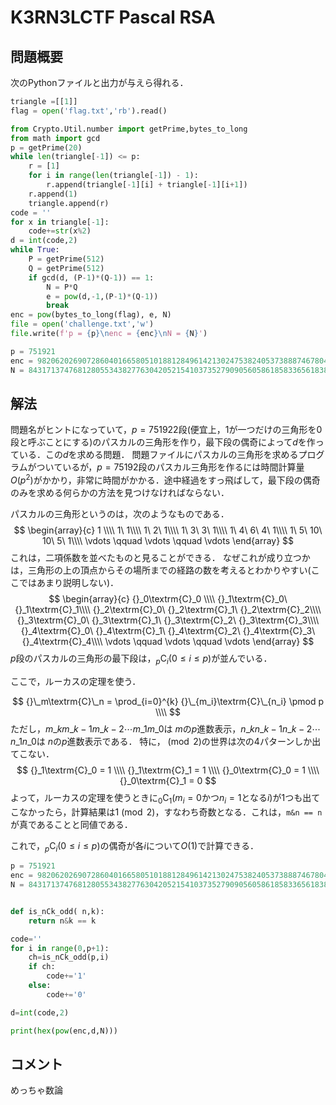 # K3RN3LCTF Pascal RSA
## 問題概要
次のPythonファイルと出力が与えら得れる．
```python
triangle =[[1]]
flag = open('flag.txt','rb').read()

from Crypto.Util.number import getPrime,bytes_to_long
from math import gcd
p = getPrime(20)
while len(triangle[-1]) <= p:
    r = [1]
    for i in range(len(triangle[-1]) - 1):
        r.append(triangle[-1][i] + triangle[-1][i+1])
    r.append(1)
    triangle.append(r)
code = ''
for x in triangle[-1]:
    code+=str(x%2)
d = int(code,2)
while True:
    P = getPrime(512)
    Q = getPrime(512)
    if gcd(d, (P-1)*(Q-1)) == 1:
        N = P*Q
        e = pow(d,-1,(P-1)*(Q-1))
        break
enc = pow(bytes_to_long(flag), e, N)
file = open('challenge.txt','w')
file.write(f'p = {p}\nenc = {enc}\nN = {N}')
```
```python
p = 751921
enc = 9820620269072860401665805101881284961421302475382405373888746780467409082575009633494008131637326951607592072546997831382261451919226781535697132306297667495663005072695351430953630099751335020192098397722937812151774786232707555386479774460529133941848677746581256792960571286418291329780280128419358700449
N = 84317137476812805534382776304205215410373527909056058618583365618383741423290821410270929574317899945862949829480082811084554009265439540307568537940249227388935154641779863441301292378975855625325375299980291629608995049742243591901547177853086110999523167557589597375590016312480342995048934488540440868447 
```

## 解法
問題名がヒントになっていて，$p=751922$段(便宜上，$1$が一つだけの三角形を$0$段と呼ぶことにする)のパスカルの三角形を作り，最下段の偶奇によって$d$を作っている．この$d$を求める問題．
問題ファイルにパスカルの三角形を求めるプログラムがついているが，$p=75192$段のパスカル三角形を作るには時間計算量$O(p^2)$がかかり，非常に時間がかかる．途中経過をすっ飛ばして，最下段の偶奇のみを求める何らかの方法を見つけなければならない．

パスカルの三角形というのは，次のようなものである．
$$
\begin{array}{c}
1 \\\\
1\ 1\\\\
1\ 2\ 1\\\\
1\ 3\ 3\ 1\\\\
1\ 4\ 6\ 4\ 1\\\\
1\ 5\ 10\ 10\ 5\ 1\\\\
\vdots \qquad \vdots \qquad \vdots
\end{array}
$$
これは，二項係数を並べたものと見ることができる．
なぜこれが成り立つかは，三角形の上の頂点からその場所までの経路の数を考えるとわかりやすい(ここではあまり説明しない)．
$$
\begin{array}{c}
{}_0\textrm{C}_0 \\\\
{}_1\textrm{C}_0\ {}_1\textrm{C}_1\\\\
{}_2\textrm{C}_0\ {}_2\textrm{C}_1\ {}_2\textrm{C}_2\\\\
{}_3\textrm{C}_0\ {}_3\textrm{C}_1\ {}_3\textrm{C}_2\ {}_3\textrm{C}_3\\\\
{}_4\textrm{C}_0\ {}_4\textrm{C}_1\ {}_4\textrm{C}_2\ {}_4\textrm{C}_3\ {}_4\textrm{C}_4\\\\
\vdots \qquad \vdots \qquad \vdots
\end{array}
$$
$p$段のパスカルの三角形の最下段は，${}_p\textrm{C}_i(0\leq i\leq p)$が並んでいる．

ここで，ルーカスの定理を使う．

$$
{}\_m\textrm{C}\_n = \prod_{i=0}^{k} {}\_{m_i}\textrm{C}\_{n_i} \pmod p \\\\
$$
ただし，$m\_k m\_{k-1} m\_{k-2} \cdots m\_1 m\_0$は $m$の$p$進数表示，$n\_k n\_{k-1} n\_{k-2} \cdots n\_1 n\_0$は $n$の$p$進数表示である．
特に，$\pmod 2$の世界は次の$4$パターンしか出てこない．
$$
{}_1\textrm{C}_0 = 1 \\\\
{}_1\textrm{C}_1 = 1 \\\\
{}_0\textrm{C}_0 = 1 \\\\
{}_0\textrm{C}_1 = 0
$$
よって，ルーカスの定理を使うときに${}_0\textrm{C}_1$($m_i=0$かつ$n_i=1$となる$i$)が1つも出てこなかったら，計算結果は$1 \pmod 2$，すなわち奇数となる．これは，`m&n == n`が真であることと同値である．

これで，${}_p\textrm{C}_i(0\leq i\leq p)$の偶奇が各$i$について$O(1)$で計算できる．

```python
p = 751921
enc = 9820620269072860401665805101881284961421302475382405373888746780467409082575009633494008131637326951607592072546997831382261451919226781535697132306297667495663005072695351430953630099751335020192098397722937812151774786232707555386479774460529133941848677746581256792960571286418291329780280128419358700449
N = 84317137476812805534382776304205215410373527909056058618583365618383741423290821410270929574317899945862949829480082811084554009265439540307568537940249227388935154641779863441301292378975855625325375299980291629608995049742243591901547177853086110999523167557589597375590016312480342995048934488540440868447


def is_nCk_odd( n,k):
    return n&k == k

code=''
for i in range(0,p+1):
    ch=is_nCk_odd(p,i)
    if ch:
        code+='1'
    else:
        code+='0'

d=int(code,2)

print(hex(pow(enc,d,N)))
```

## コメント
めっちゃ数論

